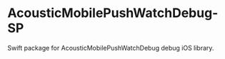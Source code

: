 # AcousticMobilePushWatchDebug-SP
Swift package for AcousticMobilePushWatchDebug debug iOS library.
